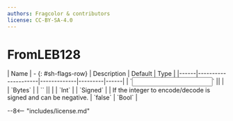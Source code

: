 ```yaml
---
authors: Fragcolor & contributors
license: CC-BY-SA-4.0
---
```



# FromLEB128

<div class="sh-parameters" markdown="1">
| Name | - {: #sh-flags-row} | Description | Default | Type |
|------|---------------------|-------------|---------|------|
| `<input>` || | | `Bytes` |
| `<output>` || | | `Int` |
| `Signed` |  | If the integer to encode/decode is signed and can be negative. | `false` | `Bool` |

</div>



--8<-- "includes/license.md"
